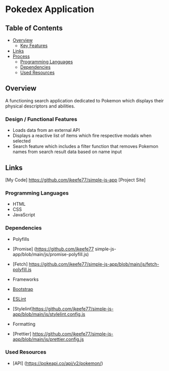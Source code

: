 # Pokedex Application

## Table of Contents

-   [Overview](#overview)
    -   [Key Features](#key-features)
-   [Links](#links)
-   [Process](#process)
    -   [Programming Languages](#programming-languages)
    -   [Dependencies](#dependencies)
    -   [Used Resources](#used-resources)

## Overview

A functioning search application dedicated to Pokemon which displays their physical descriptors and abilities.

### Design / Functional Features

-   Loads data from an external API
-   Displays a reactive list of items which fire respective modals when selected
-   Search feature which includes a filter function that removes Pokemon names from search result data based on name input

## Links

[My Code] https://github.com/jkeefe77/simple-js-app
[Project Site]

### Programming Languages

-   HTML
-   CSS
-   JavaScript

### Dependencies

-   Polyfills
-   [Promise] (https://github.com/jkeefe77 simple-js-app/blob/main/js/promise-polyfill.js)
-   [Fetch] https://github.com/jkeefe77/simple-js-app/blob/main/js/fetch-polyfill.js

-   Frameworks
-   [Bootstrap](https://getbootstrap.com/)
-   [ESLint](https://eslint.org/docs/latest/)
-   [Stylelint]https://github.com/jkeefe77/simple-js-app/blob/main/js/stylelint.config.js

-   Formatting
-   [Prettier] https://github.com/jkeefe77/simple-js-app/blob/main/js/prettier.config.js

### Used Resources

-   [API] (https://pokeapi.co/api/v2/pokemon/)
